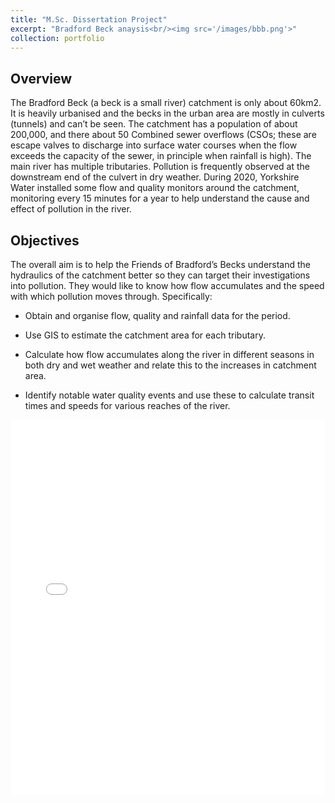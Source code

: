 ```yaml
---
title: "M.Sc. Dissertation Project"
excerpt: "Bradford Beck anaysis<br/><img src='/images/bbb.png'>"
collection: portfolio
---
```


## Overview

The Bradford Beck (a beck is a small river) catchment is only about 60km2. It is heavily urbanised and the becks in the urban area are mostly in culverts (tunnels) and can’t be seen. The catchment has a population of about 200,000, and there about 50 Combined sewer overflows (CSOs; these are escape valves to discharge into surface water courses when the flow exceeds the capacity of the sewer, in principle when rainfall is high). The main river has multiple tributaries. Pollution is frequently observed at the downstream end of the culvert in dry weather. During 2020, Yorkshire Water installed some flow and quality monitors around the catchment, monitoring every 15 minutes for a year to help understand the cause and effect of pollution in the river.

## Objectives

The overall aim is to help the Friends of Bradford’s Becks understand the hydraulics of the catchment better so they can target their investigations into pollution. They would like to know how flow accumulates and the speed with which
pollution moves through. Specifically:

- Obtain and organise flow, quality and rainfall data for the period.

- Use GIS to estimate the catchment area for each tributary.

- Calculate how flow accumulates along the river in different seasons in both dry and wet weather and relate this to the increases in catchment area.

- Identify notable water quality events and use these to calculate transit times and speeds for various reaches of the river.

<iframe src="/files/dissertation-final (1)_compressed.pdf" width="100%" height="600px" style="border: none;"></iframe> 

